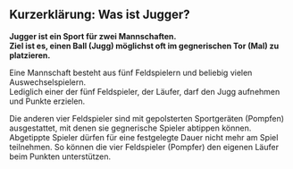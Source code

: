## Kurzerklärung: Was ist Jugger?

**Jugger ist ein Sport für zwei Mannschaften.    
Ziel ist es, einen Ball (Jugg) möglichst oft im gegnerischen Tor (Mal) zu platzieren.**


Eine Mannschaft besteht aus fünf Feldspielern und beliebig vielen Auswechselspielern.    
Lediglich einer der fünf Feldspieler, der Läufer, darf den Jugg aufnehmen und Punkte
erzielen.


Die anderen vier Feldspieler sind mit gepolsterten Sportgeräten (Pompfen) ausgestattet,
mit denen sie gegnerische Spieler abtippen können.
Abgetippte Spieler dürfen für eine festgelegte Dauer nicht mehr am Spiel teilnehmen.
So können die vier Feldspieler (Pompfer) den eigenen Läufer beim Punkten unterstützen.
